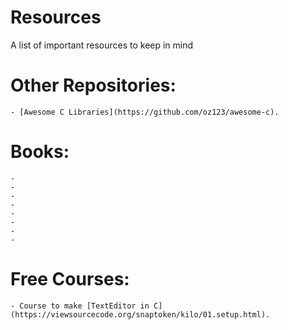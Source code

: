 # Resources
A list of important resources to keep in mind


# Other Repositories:
    - [Awesome C Libraries](https://github.com/oz123/awesome-c).


# Books:
    -
    -
    -
    -
    -
    -
    -
    -
# Free Courses:
    - Course to make [TextEditor in C](https://viewsourcecode.org/snaptoken/kilo/01.setup.html).
